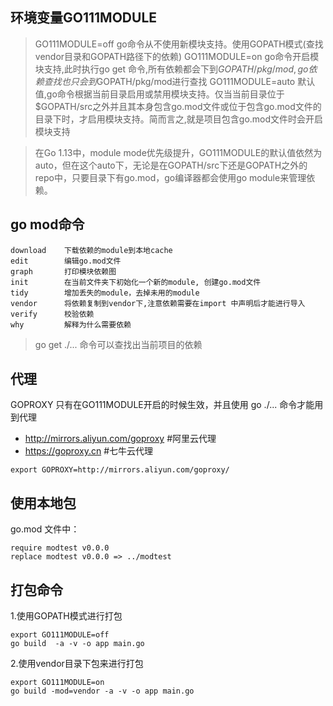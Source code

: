 ## 环境变量GO111MODULE
>GO111MODULE=off go命令从不使用新模块支持。使用GOPATH模式(查找vendor目录和GOPATH路径下的依赖)
>GO111MODULE=on go命令开启模块支持,此时执行go get 命令,所有依赖都会下到$GOPATH/pkg/mod ,go依赖查找也只会到$GOPATH/pkg/mod进行查找
>GO111MODULE=auto 默认值,go命令根据当前目录启用或禁用模块支持。仅当当前目录位于$GOPATH/src之外并且其本身包含go.mod文件或位于包含go.mod文件的目录下时，才启用模块支持。简而言之,就是项目包含go.mod文件时会开启模块支持
<!--more-->

> 在Go 1.13中，module mode优先级提升，GO111MODULE的默认值依然为auto，但在这个auto下，无论是在GOPATH/src下还是GOPATH之外的repo中，只要目录下有go.mod，go编译器都会使用go module来管理依赖。

## go mod命令
```
download    下载依赖的module到本地cache
edit        编辑go.mod文件
graph       打印模块依赖图
init        在当前文件夹下初始化一个新的module, 创建go.mod文件
tidy        增加丢失的module，去掉未用的module
vendor      将依赖复制到vendor下,注意依赖需要在import 中声明后才能进行导入
verify      校验依赖
why         解释为什么需要依赖
```
>go get ./... 命令可以查找出当前项目的依赖

## 代理
GOPROXY 只有在GO111MODULE开启的时候生效，并且使用 go ./... 命令才能用到代理
* http://mirrors.aliyun.com/goproxy #阿里云代理
* https://goproxy.cn #七牛云代理

```
export GOPROXY=http://mirrors.aliyun.com/goproxy/
```

## 使用本地包
go.mod 文件中：
```
require modtest v0.0.0
replace modtest v0.0.0 => ../modtest
```

## 打包命令
1.使用GOPATH模式进行打包
```
export GO111MODULE=off
go build  -a -v -o app main.go
```
2.使用vendor目录下包来进行打包
```
export GO111MODULE=on
go build -mod=vendor -a -v -o app main.go
```
